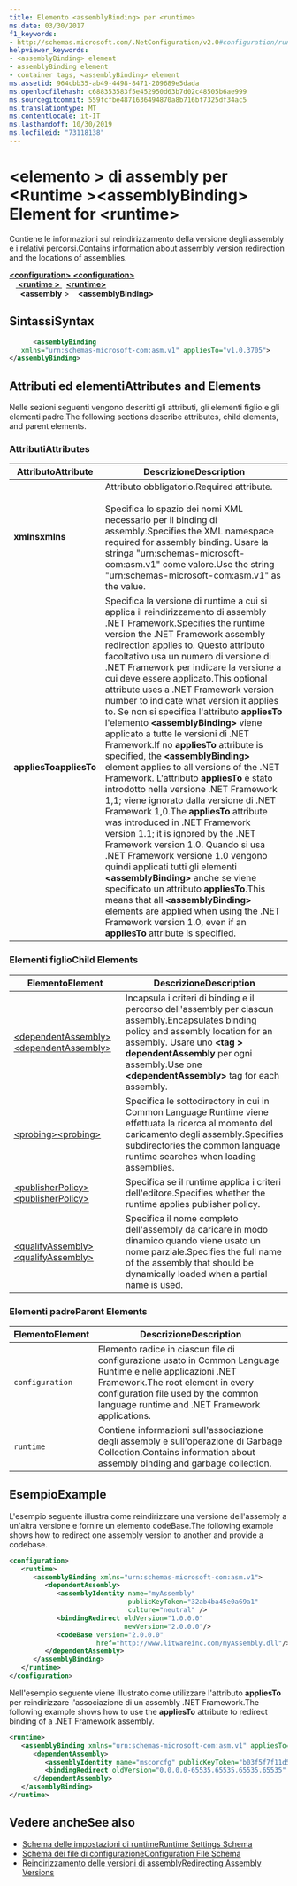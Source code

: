 ```yaml
---
title: Elemento <assemblyBinding> per <runtime>
ms.date: 03/30/2017
f1_keywords:
- http://schemas.microsoft.com/.NetConfiguration/v2.0#configuration/runtime/assemblyBinding
helpviewer_keywords:
- <assemblyBinding> element
- assemblyBinding element
- container tags, <assemblyBinding> element
ms.assetid: 964cbb35-ab49-4498-8471-209689e5dada
ms.openlocfilehash: c688353583f5e452950d63b7d02c48505b6ae999
ms.sourcegitcommit: 559fcfbe4871636494870a8b716bf7325df34ac5
ms.translationtype: MT
ms.contentlocale: it-IT
ms.lasthandoff: 10/30/2019
ms.locfileid: "73118138"
---
```

# <a name="assemblybinding-element-for-runtime"></a><span data-ttu-id="f39b2-102">\<elemento > di assembly per \<Runtime ></span><span class="sxs-lookup"><span data-stu-id="f39b2-102">\<assemblyBinding> Element for \<runtime></span></span>
<span data-ttu-id="f39b2-103">Contiene le informazioni sul reindirizzamento della versione degli assembly e i relativi percorsi.</span><span class="sxs-lookup"><span data-stu-id="f39b2-103">Contains information about assembly version redirection and the locations of assemblies.</span></span>  
  
<span data-ttu-id="f39b2-104">[ **\<configuration>** ](../configuration-element.md)</span><span class="sxs-lookup"><span data-stu-id="f39b2-104">[**\<configuration>**](../configuration-element.md)</span></span>\
<span data-ttu-id="f39b2-105">&nbsp; &nbsp;[ **\<runtime >** ](runtime-element.md) </span><span class="sxs-lookup"><span data-stu-id="f39b2-105">&nbsp;&nbsp;[**\<runtime>**](runtime-element.md)</span></span>\
<span data-ttu-id="f39b2-106">&nbsp;&nbsp;&nbsp;&nbsp; **\<assembly** ></span><span class="sxs-lookup"><span data-stu-id="f39b2-106">&nbsp;&nbsp;&nbsp;&nbsp;**\<assemblyBinding>**</span></span>  
  
## <a name="syntax"></a><span data-ttu-id="f39b2-107">Sintassi</span><span class="sxs-lookup"><span data-stu-id="f39b2-107">Syntax</span></span>  
  
```xml  
      <assemblyBinding    
   xmlns="urn:schemas-microsoft-com:asm.v1" appliesTo="v1.0.3705">  
</assemblyBinding>  
```  
  
## <a name="attributes-and-elements"></a><span data-ttu-id="f39b2-108">Attributi ed elementi</span><span class="sxs-lookup"><span data-stu-id="f39b2-108">Attributes and Elements</span></span>  
 <span data-ttu-id="f39b2-109">Nelle sezioni seguenti vengono descritti gli attributi, gli elementi figlio e gli elementi padre.</span><span class="sxs-lookup"><span data-stu-id="f39b2-109">The following sections describe attributes, child elements, and parent elements.</span></span>  
  
### <a name="attributes"></a><span data-ttu-id="f39b2-110">Attributi</span><span class="sxs-lookup"><span data-stu-id="f39b2-110">Attributes</span></span>  
  
|<span data-ttu-id="f39b2-111">Attributo</span><span class="sxs-lookup"><span data-stu-id="f39b2-111">Attribute</span></span>|<span data-ttu-id="f39b2-112">Descrizione</span><span class="sxs-lookup"><span data-stu-id="f39b2-112">Description</span></span>|  
|---------------|-----------------|  
|<span data-ttu-id="f39b2-113">**xmlns**</span><span class="sxs-lookup"><span data-stu-id="f39b2-113">**xmlns**</span></span>|<span data-ttu-id="f39b2-114">Attributo obbligatorio.</span><span class="sxs-lookup"><span data-stu-id="f39b2-114">Required attribute.</span></span><br /><br /> <span data-ttu-id="f39b2-115">Specifica lo spazio dei nomi XML necessario per il binding di assembly.</span><span class="sxs-lookup"><span data-stu-id="f39b2-115">Specifies the XML namespace required for assembly binding.</span></span> <span data-ttu-id="f39b2-116">Usare la stringa "urn:schemas-microsoft-com:asm.v1" come valore.</span><span class="sxs-lookup"><span data-stu-id="f39b2-116">Use the string "urn:schemas-microsoft-com:asm.v1" as the value.</span></span>|  
|<span data-ttu-id="f39b2-117">**appliesTo**</span><span class="sxs-lookup"><span data-stu-id="f39b2-117">**appliesTo**</span></span>|<span data-ttu-id="f39b2-118">Specifica la versione di runtime a cui si applica il reindirizzamento di assembly .NET Framework.</span><span class="sxs-lookup"><span data-stu-id="f39b2-118">Specifies the runtime version the .NET Framework assembly redirection applies to.</span></span> <span data-ttu-id="f39b2-119">Questo attributo facoltativo usa un numero di versione di .NET Framework per indicare la versione a cui deve essere applicato.</span><span class="sxs-lookup"><span data-stu-id="f39b2-119">This optional attribute uses a .NET Framework version number to indicate what version it applies to.</span></span> <span data-ttu-id="f39b2-120">Se non si specifica l'attributo **appliesTo** l'elemento **\<assemblyBinding>** viene applicato a tutte le versioni di .NET Framework.</span><span class="sxs-lookup"><span data-stu-id="f39b2-120">If no **appliesTo** attribute is specified, the **\<assemblyBinding>** element applies to all versions of the .NET Framework.</span></span> <span data-ttu-id="f39b2-121">L'attributo **appliesTo** è stato introdotto nella versione .NET Framework 1,1; viene ignorato dalla versione di .NET Framework 1,0.</span><span class="sxs-lookup"><span data-stu-id="f39b2-121">The **appliesTo** attribute was introduced in .NET Framework version 1.1; it is ignored by the .NET Framework version 1.0.</span></span> <span data-ttu-id="f39b2-122">Quando si usa .NET Framework versione 1.0 vengono quindi applicati tutti gli elementi **\<assemblyBinding>** anche se viene specificato un attributo **appliesTo**.</span><span class="sxs-lookup"><span data-stu-id="f39b2-122">This means that all **\<assemblyBinding>** elements are applied when using the .NET Framework version 1.0, even if an **appliesTo** attribute is specified.</span></span>|  
  
### <a name="child-elements"></a><span data-ttu-id="f39b2-123">Elementi figlio</span><span class="sxs-lookup"><span data-stu-id="f39b2-123">Child Elements</span></span>  
  
|<span data-ttu-id="f39b2-124">Elemento</span><span class="sxs-lookup"><span data-stu-id="f39b2-124">Element</span></span>|<span data-ttu-id="f39b2-125">Descrizione</span><span class="sxs-lookup"><span data-stu-id="f39b2-125">Description</span></span>|  
|-------------|-----------------|  
|[<span data-ttu-id="f39b2-126">\<dependentAssembly></span><span class="sxs-lookup"><span data-stu-id="f39b2-126">\<dependentAssembly></span></span>](dependentassembly-element.md)|<span data-ttu-id="f39b2-127">Incapsula i criteri di binding e il percorso dell'assembly per ciascun assembly.</span><span class="sxs-lookup"><span data-stu-id="f39b2-127">Encapsulates binding policy and assembly location for an assembly.</span></span> <span data-ttu-id="f39b2-128">Usare uno **\<tag > dependentAssembly** per ogni assembly.</span><span class="sxs-lookup"><span data-stu-id="f39b2-128">Use one **\<dependentAssembly>** tag for each assembly.</span></span>|  
|[<span data-ttu-id="f39b2-129">\<probing></span><span class="sxs-lookup"><span data-stu-id="f39b2-129">\<probing></span></span>](probing-element.md)|<span data-ttu-id="f39b2-130">Specifica le sottodirectory in cui in Common Language Runtime viene effettuata la ricerca al momento del caricamento degli assembly.</span><span class="sxs-lookup"><span data-stu-id="f39b2-130">Specifies subdirectories the common language runtime searches when loading assemblies.</span></span>|  
|[<span data-ttu-id="f39b2-131">\<publisherPolicy></span><span class="sxs-lookup"><span data-stu-id="f39b2-131">\<publisherPolicy></span></span>](publisherpolicy-element.md)|<span data-ttu-id="f39b2-132">Specifica se il runtime applica i criteri dell'editore.</span><span class="sxs-lookup"><span data-stu-id="f39b2-132">Specifies whether the runtime applies publisher policy.</span></span>|  
|[<span data-ttu-id="f39b2-133">\<qualifyAssembly></span><span class="sxs-lookup"><span data-stu-id="f39b2-133">\<qualifyAssembly></span></span>](qualifyassembly-element.md)|<span data-ttu-id="f39b2-134">Specifica il nome completo dell'assembly da caricare in modo dinamico quando viene usato un nome parziale.</span><span class="sxs-lookup"><span data-stu-id="f39b2-134">Specifies the full name of the assembly that should be dynamically loaded when a partial name is used.</span></span>|  
  
### <a name="parent-elements"></a><span data-ttu-id="f39b2-135">Elementi padre</span><span class="sxs-lookup"><span data-stu-id="f39b2-135">Parent Elements</span></span>  
  
|<span data-ttu-id="f39b2-136">Elemento</span><span class="sxs-lookup"><span data-stu-id="f39b2-136">Element</span></span>|<span data-ttu-id="f39b2-137">Descrizione</span><span class="sxs-lookup"><span data-stu-id="f39b2-137">Description</span></span>|  
|-------------|-----------------|  
|`configuration`|<span data-ttu-id="f39b2-138">Elemento radice in ciascun file di configurazione usato in Common Language Runtime e nelle applicazioni .NET Framework.</span><span class="sxs-lookup"><span data-stu-id="f39b2-138">The root element in every configuration file used by the common language runtime and .NET Framework applications.</span></span>|  
|`runtime`|<span data-ttu-id="f39b2-139">Contiene informazioni sull'associazione degli assembly e sull'operazione di Garbage Collection.</span><span class="sxs-lookup"><span data-stu-id="f39b2-139">Contains information about assembly binding and garbage collection.</span></span>|  
  
## <a name="example"></a><span data-ttu-id="f39b2-140">Esempio</span><span class="sxs-lookup"><span data-stu-id="f39b2-140">Example</span></span>  
 <span data-ttu-id="f39b2-141">L'esempio seguente illustra come reindirizzare una versione dell'assembly a un'altra versione e fornire un elemento codeBase.</span><span class="sxs-lookup"><span data-stu-id="f39b2-141">The following example shows how to redirect one assembly version to another and provide a codebase.</span></span>  
  
```xml  
<configuration>  
   <runtime>  
      <assemblyBinding xmlns="urn:schemas-microsoft-com:asm.v1">  
         <dependentAssembly>  
            <assemblyIdentity name="myAssembly"  
                              publicKeyToken="32ab4ba45e0a69a1"  
                              culture="neutral" />  
            <bindingRedirect oldVersion="1.0.0.0"  
                             newVersion="2.0.0.0"/>  
            <codeBase version="2.0.0.0"  
                      href="http://www.litwareinc.com/myAssembly.dll"/>  
         </dependentAssembly>  
      </assemblyBinding>  
   </runtime>  
</configuration>  
```  
  
 <span data-ttu-id="f39b2-142">Nell'esempio seguente viene illustrato come utilizzare l'attributo **appliesTo** per reindirizzare l'associazione di un assembly .NET Framework.</span><span class="sxs-lookup"><span data-stu-id="f39b2-142">The following example shows how to use the **appliesTo** attribute to redirect binding of a .NET Framework assembly.</span></span>  
  
```xml  
<runtime>  
   <assemblyBinding xmlns="urn:schemas-microsoft-com:asm.v1" appliesTo="v1.0.3705">  
      <dependentAssembly>   
         <assemblyIdentity name="mscorcfg" publicKeyToken="b03f5f7f11d50a3a" culture=""/>  
         <bindingRedirect oldVersion="0.0.0.0-65535.65535.65535.65535" newVersion="1.0.3300.0"/>  
      </dependentAssembly>  
   </assemblyBinding>  
</runtime>  
```  
  
## <a name="see-also"></a><span data-ttu-id="f39b2-143">Vedere anche</span><span class="sxs-lookup"><span data-stu-id="f39b2-143">See also</span></span>

- [<span data-ttu-id="f39b2-144">Schema delle impostazioni di runtime</span><span class="sxs-lookup"><span data-stu-id="f39b2-144">Runtime Settings Schema</span></span>](index.md)
- [<span data-ttu-id="f39b2-145">Schema dei file di configurazione</span><span class="sxs-lookup"><span data-stu-id="f39b2-145">Configuration File Schema</span></span>](../index.md)
- [<span data-ttu-id="f39b2-146">Reindirizzamento delle versioni di assembly</span><span class="sxs-lookup"><span data-stu-id="f39b2-146">Redirecting Assembly Versions</span></span>](../../redirect-assembly-versions.md)
